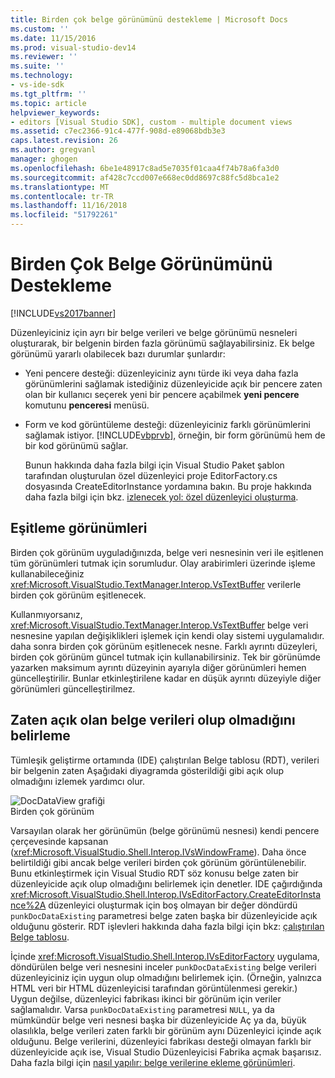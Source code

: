 ```yaml
---
title: Birden çok belge görünümünü destekleme | Microsoft Docs
ms.custom: ''
ms.date: 11/15/2016
ms.prod: visual-studio-dev14
ms.reviewer: ''
ms.suite: ''
ms.technology:
- vs-ide-sdk
ms.tgt_pltfrm: ''
ms.topic: article
helpviewer_keywords:
- editors [Visual Studio SDK], custom - multiple document views
ms.assetid: c7ec2366-91c4-477f-908d-e89068bdb3e3
caps.latest.revision: 26
ms.author: gregvanl
manager: ghogen
ms.openlocfilehash: 6be1e48917c8ad5e7035f01caa4f74b78a6fa3d0
ms.sourcegitcommit: af428c7ccd007e668ec0dd8697c88fc5d8bca1e2
ms.translationtype: MT
ms.contentlocale: tr-TR
ms.lasthandoff: 11/16/2018
ms.locfileid: "51792261"
---
```

# <a name="supporting-multiple-document-views"></a>Birden Çok Belge Görünümünü Destekleme
[!INCLUDE[vs2017banner](../includes/vs2017banner.md)]

Düzenleyiciniz için ayrı bir belge verileri ve belge görünümü nesneleri oluşturarak, bir belgenin birden fazla görünümü sağlayabilirsiniz. Ek belge görünümü yararlı olabilecek bazı durumlar şunlardır:  
  
- Yeni pencere desteği: düzenleyiciniz aynı türde iki veya daha fazla görünümlerini sağlamak istediğiniz düzenleyicide açık bir pencere zaten olan bir kullanıcı seçerek yeni bir pencere açabilmek **yeni pencere** komutunu **penceresi** menüsü.  
  
- Form ve kod görüntüleme desteği: düzenleyiciniz farklı görünümlerini sağlamak istiyor. [!INCLUDE[vbprvb](../includes/vbprvb-md.md)], örneğin, bir form görünümü hem de bir kod görünümü sağlar.  
  
  Bunun hakkında daha fazla bilgi için Visual Studio Paket şablon tarafından oluşturulan özel düzenleyici proje EditorFactory.cs dosyasında CreateEditorInstance yordamına bakın. Bu proje hakkında daha fazla bilgi için bkz. [izlenecek yol: özel düzenleyici oluşturma](../extensibility/walkthrough-creating-a-custom-editor.md).  
  
## <a name="synchronizing-views"></a>Eşitleme görünümleri  
 Birden çok görünüm uyguladığınızda, belge veri nesnesinin veri ile eşitlenen tüm görünümleri tutmak için sorumludur. Olay arabirimleri üzerinde işleme kullanabileceğiniz <xref:Microsoft.VisualStudio.TextManager.Interop.VsTextBuffer> verilerle birden çok görünüm eşitlenecek.  
  
 Kullanmıyorsanız, <xref:Microsoft.VisualStudio.TextManager.Interop.VsTextBuffer> belge veri nesnesine yapılan değişiklikleri işlemek için kendi olay sistemi uygulamalıdır. daha sonra birden çok görünüm eşitlenecek nesne. Farklı ayrıntı düzeyleri, birden çok görünüm güncel tutmak için kullanabilirsiniz. Tek bir görünümde yazarken maksimum ayrıntı düzeyinin ayarıyla diğer görünümleri hemen güncelleştirilir. Bunlar etkinleştirilene kadar en düşük ayrıntı düzeyiyle diğer görünümleri güncelleştirilmez.  
  
## <a name="determining-whether-document-data-is-already-open"></a>Zaten açık olan belge verileri olup olmadığını belirleme  
 Tümleşik geliştirme ortamında (IDE) çalıştırılan Belge tablosu (RDT), verileri bir belgenin zaten Aşağıdaki diyagramda gösterildiği gibi açık olup olmadığını izlemek yardımcı olur.  
  
 ![DocDataView grafiği](../extensibility/media/docdataview.gif "Docdataview")  
Birden çok görünüm  
  
 Varsayılan olarak her görünümün (belge görünümü nesnesi) kendi pencere çerçevesinde kapsanan (<xref:Microsoft.VisualStudio.Shell.Interop.IVsWindowFrame>). Daha önce belirtildiği gibi ancak belge verileri birden çok görünüm görüntülenebilir. Bunu etkinleştirmek için Visual Studio RDT söz konusu belge zaten bir düzenleyicide açık olup olmadığını belirlemek için denetler. IDE çağırdığında <xref:Microsoft.VisualStudio.Shell.Interop.IVsEditorFactory.CreateEditorInstance%2A> düzenleyici oluşturmak için boş olmayan bir değer döndürdü `punkDocDataExisting` parametresi belge zaten başka bir düzenleyicide açık olduğunu gösterir. RDT işlevleri hakkında daha fazla bilgi için bkz: [çalıştırılan Belge tablosu](../extensibility/internals/running-document-table.md).  
  
 İçinde <xref:Microsoft.VisualStudio.Shell.Interop.IVsEditorFactory> uygulama, döndürülen belge veri nesnesini inceler `punkDocDataExisting` belge verileri düzenleyiciniz için uygun olup olmadığını belirlemek için. (Örneğin, yalnızca HTML veri bir HTML düzenleyicisi tarafından görüntülenmesi gerekir.) Uygun değilse, düzenleyici fabrikası ikinci bir görünüm için veriler sağlamalıdır. Varsa `punkDocDataExisting` parametresi `NULL`, ya da mümkündür belge veri nesnesi başka bir düzenleyicide Aç ya da, büyük olasılıkla, belge verileri zaten farklı bir görünüm aynı Düzenleyici içinde açık olduğunu. Belge verilerini, düzenleyici fabrikası desteği olmayan farklı bir düzenleyicide açık ise, Visual Studio Düzenleyicisi Fabrika açmak başarısız. Daha fazla bilgi için [nasıl yapılır: belge verilerine ekleme görünümleri](../extensibility/how-to-attach-views-to-document-data.md).

